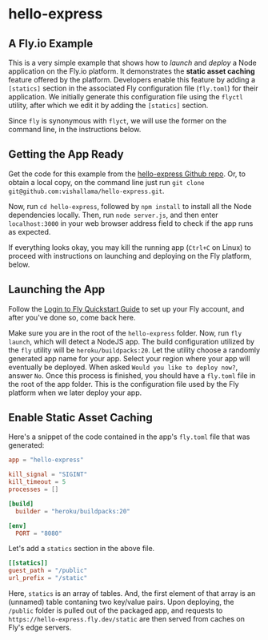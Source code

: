# hello-express

## A Fly.io Example

This is a very simple example that shows how to _launch_ and _deploy_ a Node
application on the Fly.io platform. It demonstrates the **static asset caching**
feature offered by the platform. Developers enable this feature by adding a
`[statics]` section in the associated Fly configuration file (`fly.toml`) for
their application. We initially generate this configuration file using the
`flyctl` utility, after which we edit it by adding the `[statics]` section.

Since `fly` is synonymous with `flyct`, we will use the former on the command
line, in the instructions below.

## Getting the App Ready

Get the code for this example from the [hello-express Github repo](https://github.com/vishallama/hello-express). Or, to obtain a local copy, on the command line just
run `git clone git@github.com:vishallama/hello-express.git`.

Now, run `cd hello-express`, followed by `npm install` to install all the Node
dependencies locally. Then, run `node server.js`, and then enter
`localhost:3000` in your web browser address field to check if the app runs
as expected.

If everything looks okay, you may kill the running app (`Ctrl+C` on Linux) to
proceed with instructions on launching and deploying on the Fly platform, below.

## Launching the App

Follow the [Login to Fly Quickstart Guide](https://fly.io/docs/getting-started/login-to-fly/) to set up your Fly account, and after you've done so, come back
here.

Make sure you are in the root of the `hello-express` folder. Now, run
`fly launch`, which will detect a NodeJS app. The build configuration utilized
by the `fly` utility will be `heroku/buildpacks:20`. Let the utility choose a
randomly generated app name for your app. Select your region where your app
will eventually be deployed. When asked `Would you like to deploy now?`, answer
`No`. Once this process is finished, you should have a `fly.toml` file in the
root of the app folder. This is the configuration file used by the Fly platform
when we later deploy your app.

## Enable Static Asset Caching

Here's a snippet of the code contained in the app's `fly.toml` file that was
generated:

```toml
app = "hello-express"

kill_signal = "SIGINT"
kill_timeout = 5
processes = []

[build]
  builder = "heroku/buildpacks:20"

[env]
  PORT = "8080"
```

Let's add a `statics` section in the above file.

```toml
[[statics]]
guest_path = "/public"
url_prefix = "/static"
```

Here, `statics` is an array of tables. And, the first element of that array is
an (unnamed) table contaning two key/value pairs. Upon deploying, the `/public`
folder is pulled out of the packaged app, and requests to `https://hello-express.fly.dev/static` are then served from caches on Fly's edge servers.
